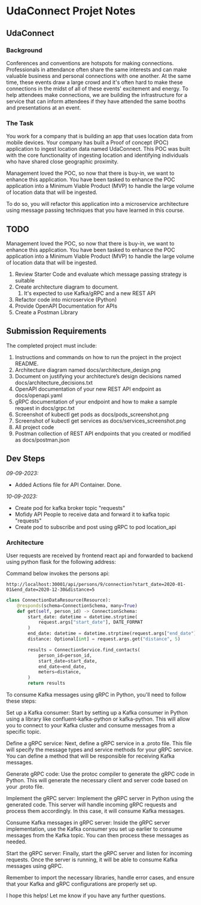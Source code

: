 # UdaConnect Projet Notes

## UdaConnect
### Background
Conferences and conventions are hotspots for making connections. Professionals in attendance often share the same interests and can make valuable business and personal connections with one another. At the same time, these events draw a large crowd and it's often hard to make these connections in the midst of all of these events' excitement and energy. To help attendees make connections, we are building the infrastructure for a service that can inform attendees if they have attended the same booths and presentations at an event.

### The Task
You work for a company that is building an app that uses location data from mobile devices. Your company has built a Proof of concept (POC) application to ingest location data named UdaConnect. This POC was built with the core functionality of ingesting location and identifying individuals who have shared close geographic proximity.

Management loved the POC, so now that there is buy-in, we want to enhance this application. You have been tasked to enhance the POC application into a Minimum Viable Product (MVP) to handle the large volume of location data that will be ingested.

To do so, you will refactor this application into a microservice architecture using message passing techniques that you have learned in this course.

## TODO

Management loved the POC, so now that there is buy-in, we want to enhance this application. You have been tasked to enhance the POC application into a Minimum Viable Product (MVP) to handle the large volume of location data that will be ingested.

1. Review Starter Code and evaluate which message passing strategy is suitable
2. Create architecture diagram to document.
   1. It's expected to use Kafka/gRPC and a new REST API
3. Refactor code into microservice (Python)
4. Provide OpenAPI Documentation for APIs
5. Create a Postman Library

## Submission Requirements
The completed project must include:

1. Instructions and commands on how to run the project in the project README.
2. Architecture diagram named docs/architecture_design.png
3. Document on justifying your architecture’s design decisions named docs/architecture_decisions.txt
4. OpenAPI documentation of your new REST API endpoint as docs/openapi.yaml
5. gRPC documentation of your endpoint and how to make a sample request in docs/grpc.txt
6. Screenshot of kubectl get pods as docs/pods_screenshot.png
7. Screenshot of kubectl get services as docs/services_screenshot.png
8. All project code
9. Postman collection of REST API endpoints that you created or modified as docs/postman.json

## Dev Steps

*09-09-2023:*
   * Added Actions file for API Container. Done.

*10-09-2023:*
* Create pod for kafka broker topic "requests"
* Mofidy API People to receive data and forward it to kafka topic "requests"
* Create pod to subscribe and post using gRPC to pod location_api

### Architecture

User requests are received by frontend react api and forwarded to backend using python flask for the following address:

Command below invokes the persons api:
```
http://localhost:30001/api/persons/9/connection?start_date=2020-01-01&end_date=2020-12-30&distance=5
```

```python
class ConnectionDataResource(Resource):
    @responds(schema=ConnectionSchema, many=True)
    def get(self, person_id) -> ConnectionSchema:
        start_date: datetime = datetime.strptime(
            request.args["start_date"], DATE_FORMAT
        )
        end_date: datetime = datetime.strptime(request.args["end_date"], DATE_FORMAT)
        distance: Optional[int] = request.args.get("distance", 5)

        results = ConnectionService.find_contacts(
            person_id=person_id,
            start_date=start_date,
            end_date=end_date,
            meters=distance,
        )
        return results
```

To consume Kafka messages using gRPC in Python, you'll need to follow these steps:

Set up a Kafka consumer: Start by setting up a Kafka consumer in Python using a library like confluent-kafka-python or kafka-python. This will allow you to connect to your Kafka cluster and consume messages from a specific topic.

Define a gRPC service: Next, define a gRPC service in a .proto file. This file will specify the message types and service methods for your gRPC service. You can define a method that will be responsible for receiving Kafka messages.

Generate gRPC code: Use the protoc compiler to generate the gRPC code in Python. This will generate the necessary client and server code based on your .proto file.

Implement the gRPC server: Implement the gRPC server in Python using the generated code. This server will handle incoming gRPC requests and process them accordingly. In this case, it will consume Kafka messages.

Consume Kafka messages in gRPC server: Inside the gRPC server implementation, use the Kafka consumer you set up earlier to consume messages from the Kafka topic. You can then process these messages as needed.

Start the gRPC server: Finally, start the gRPC server and listen for incoming requests. Once the server is running, it will be able to consume Kafka messages using gRPC.

Remember to import the necessary libraries, handle error cases, and ensure that your Kafka and gRPC configurations are properly set up.

I hope this helps! Let me know if you have any further questions.